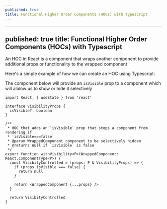 ```yaml
---
published: true
title: Functional Higher Order Components (HOCs) with Typescript
---
```


---
published: true
title: Functional Higher Order Components (HOCs) with Typescript
---

An HOC in React is a component that wraps another component to provide additional props or functionality to the wrapped component

Here's a simple example of how we can create an HOC using Typescript:

The component below will provide an `isVisible` prop to a component which will alolow us to show or hide it selectively

```tsx
import React, { useState } from 'react'

interface VisibilityProps {
  isVisible?: boolean
}

/**
 * HOC that adds an `isVisible` prop that stops a component from rendering if
 * `isVisible===false`
 * @param WrappedComponent component to be selectively hidden
 * @returns null if `isVisible` is false
 */
export function withVisibility<P>(WrappedComponent: React.ComponentType<P>) {
  const VisibityControlled = (props: P & VisibilityProps) => {
    if (props.isVisible === false) {
      return null
    }

    return <WrappedComponent {...props} />
  }

  return VisibityControlled
}
```
